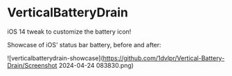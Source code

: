 # VerticalBatteryDrain
iOS 14 tweak to customize the battery icon!

Showcase of iOS' status bar battery, before and after:

![verticalbatterydrain-showcase](https://github.com/1dvlpr/Vertical-Battery-Drain/Screenshot 2024-04-24 083830.png)
